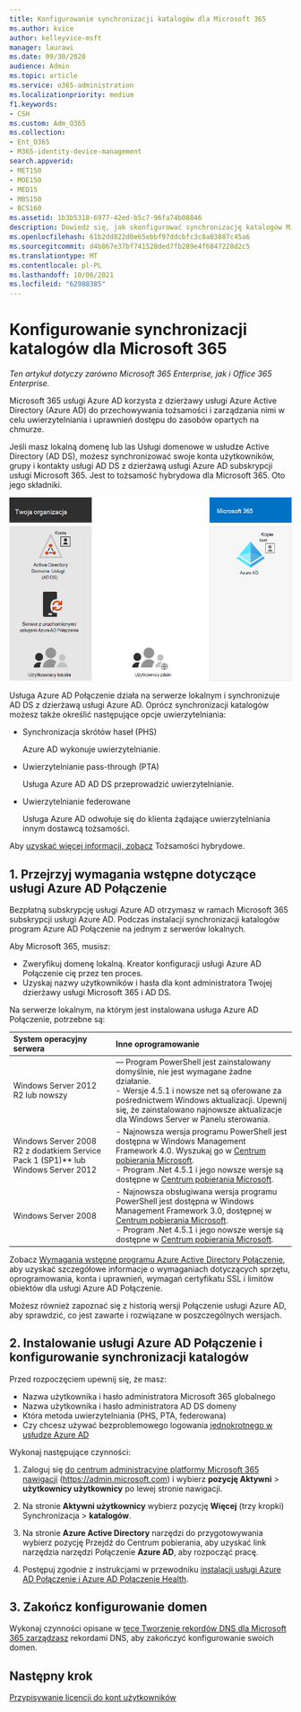```yaml
---
title: Konfigurowanie synchronizacji katalogów dla Microsoft 365
ms.author: kvice
author: kelleyvice-msft
manager: laurawi
ms.date: 09/30/2020
audience: Admin
ms.topic: article
ms.service: o365-administration
ms.localizationpriority: medium
f1.keywords:
- CSH
ms.custom: Adm_O365
ms.collection:
- Ent_O365
- M365-identity-device-management
search.appverid:
- MET150
- MOE150
- MED15
- MBS150
- BCS160
ms.assetid: 1b3b5318-6977-42ed-b5c7-96fa74b08846
description: Dowiedz się, jak skonfigurować synchronizację katalogów Microsoft 365 z lokalną usługą Active Directory.
ms.openlocfilehash: 61b2dd822d0e65ebbf97ddcbfc3c8a03887c45a6
ms.sourcegitcommit: d4b867e37bf741528ded7fb289e4f6847228d2c5
ms.translationtype: MT
ms.contentlocale: pl-PL
ms.lasthandoff: 10/06/2021
ms.locfileid: "62988385"
---
```

# <a name="set-up-directory-synchronization-for-microsoft-365"></a>Konfigurowanie synchronizacji katalogów dla Microsoft 365

*Ten artykuł dotyczy zarówno Microsoft 365 Enterprise, jak i Office 365 Enterprise.*

Microsoft 365 usługi Azure AD korzysta z dzierżawy usługi Azure Active Directory (Azure AD) do przechowywania tożsamości i zarządzania nimi w celu uwierzytelniania i uprawnień dostępu do zasobów opartych na chmurze. 

Jeśli masz lokalną domenę lub las Usługi domenowe w usłudze Active Directory (AD DS), możesz synchronizować swoje konta użytkowników, grupy i kontakty usługi AD DS z dzierżawą usługi Azure AD subskrypcji usługi Microsoft 365. Jest to tożsamość hybrydowa dla Microsoft 365. Oto jego składniki.

![Składniki synchronizacji katalogów dla Microsoft 365.](../media/about-microsoft-365-identity/hybrid-identity.png)

Usługa Azure AD Połączenie działa na serwerze lokalnym i synchronizuje AD DS z dzierżawą usługi Azure AD. Oprócz synchronizacji katalogów możesz także określić następujące opcje uwierzytelniania:

- Synchronizacja skrótów haseł (PHS)

  Azure AD wykonuje uwierzytelnianie.

- Uwierzytelnianie pass-through (PTA)

  Usługa Azure AD AD DS przeprowadzić uwierzytelnianie.

- Uwierzytelnianie federowane

  Usługa Azure AD odwołuje się do klienta żądające uwierzytelniania innym dostawcą tożsamości.

Aby [uzyskać więcej informacji, zobacz](plan-for-directory-synchronization.md) Tożsamości hybrydowe.
  
## <a name="1-review-prerequisites-for-azure-ad-connect"></a>1. Przejrzyj wymagania wstępne dotyczące usługi Azure AD Połączenie

Bezpłatną subskrypcję usługi Azure AD otrzymasz w ramach Microsoft 365 subskrypcji usługi Azure AD. Podczas instalacji synchronizacji katalogów program Azure AD Połączenie na jednym z serwerów lokalnych.
  
Aby Microsoft 365, musisz:
  
- Zweryfikuj domenę lokalną. Kreator konfiguracji usługi Azure AD Połączenie cię przez ten proces.
- Uzyskaj nazwy użytkowników i hasła dla kont administratora Twojej dzierżawy usługi Microsoft 365 i AD DS.

Na serwerze lokalnym, na którym jest instalowana usługa Azure AD Połączenie, potrzebne są:
  
|**System operacyjny serwera**|**Inne oprogramowanie**|
|:-----|:-----|
|Windows Server 2012 R2 lub nowszy | — Program PowerShell jest zainstalowany domyślnie, nie jest wymagane żadne działanie.  <br> - Wersje 4.5.1 i nowsze net są oferowane za pośrednictwem Windows aktualizacji. Upewnij się, że zainstalowano najnowsze aktualizacje dla Windows Server w Panelu sterowania. |
|Windows Server 2008 R2 z dodatkiem Service Pack 1 (SP1)** lub Windows Server 2012 | - Najnowsza wersja programu PowerShell jest dostępna w Windows Management Framework 4.0. Wyszukaj go w [Centrum pobierania Microsoft](https://go.microsoft.com/fwlink/p/?LinkId=717996).  <br> - Program .Net 4.5.1 i jego nowsze wersje są dostępne w [Centrum pobierania Microsoft](https://go.microsoft.com/fwlink/p/?LinkId=717996). |
|Windows Server 2008 | - Najnowsza obsługiwana wersja programu PowerShell jest dostępna w Windows Management Framework 3.0, dostępnej w [Centrum pobierania Microsoft](https://go.microsoft.com/fwlink/p/?LinkId=717996).  <br> - Program .Net 4.5.1 i jego nowsze wersje są dostępne w [Centrum pobierania Microsoft](https://go.microsoft.com/fwlink/p/?LinkId=717996). |

Zobacz [Wymagania wstępne programu Azure Active Directory Połączenie](/azure/active-directory/hybrid/how-to-connect-install-prerequisites), aby uzyskać szczegółowe informacje o wymaganiach dotyczących sprzętu, oprogramowania, konta i uprawnień, wymagań certyfikatu SSL i limitów obiektów dla usługi Azure AD Połączenie.
  
Możesz również zapoznać się z historią wersji Połączenie usługi Azure [](/azure/active-directory/hybrid/reference-connect-version-history) AD, aby sprawdzić, co jest zawarte i rozwiązane w poszczególnych wersjach.

## <a name="2-install-azure-ad-connect-and-configure-directory-synchronization"></a>2. Instalowanie usługi Azure AD Połączenie i konfigurowanie synchronizacji katalogów

Przed rozpoczęciem upewnij się, że masz:

- Nazwa użytkownika i hasło administratora Microsoft 365 globalnego
- Nazwa użytkownika i hasło administratora AD DS domeny
- Która metoda uwierzytelniania (PHS, PTA, federowana)
- Czy chcesz używać bezproblemowego logowania [jednokrotnego w usłudze Azure AD](/azure/active-directory/hybrid/how-to-connect-sso)

Wykonaj następujące czynności:

1. Zaloguj się [do centrum administracyjne platformy Microsoft 365 nawigacji](https://admin.microsoft.com) (https://admin.microsoft.com) i wybierz **pozycję Aktywni** \> **użytkownicy użytkownicy** po lewej stronie nawigacji.
2. Na stronie **Aktywni użytkownicy** wybierz pozycję **Więcej** (trzy kropki) Synchronizacja \> **katalogów**.
  
3. Na stronie **Azure Active Directory** narzędzi do przygotowywania wybierz pozycję Przejdź do Centrum pobierania, aby uzyskać link narzędzia narzędzi Połączenie **Azure AD**, aby rozpocząć pracę. 
4. Postępuj zgodnie z instrukcjami w przewodniku [instalacji usługi Azure AD Połączenie i Azure AD Połączenie Health](/azure/active-directory/hybrid/how-to-connect-install-roadmap).

## <a name="3-finish-setting-up-domains"></a>3. Zakończ konfigurowanie domen

Wykonaj czynności opisane w [tece Tworzenie rekordów DNS dla Microsoft 365 zarządzasz](/office365/admin/get-help-with-domains/create-dns-records-at-any-dns-hosting-provider) rekordami DNS, aby zakończyć konfigurowanie swoich domen.

## <a name="next-step"></a>Następny krok

[Przypisywanie licencji do kont użytkowników](assign-licenses-to-user-accounts.md)